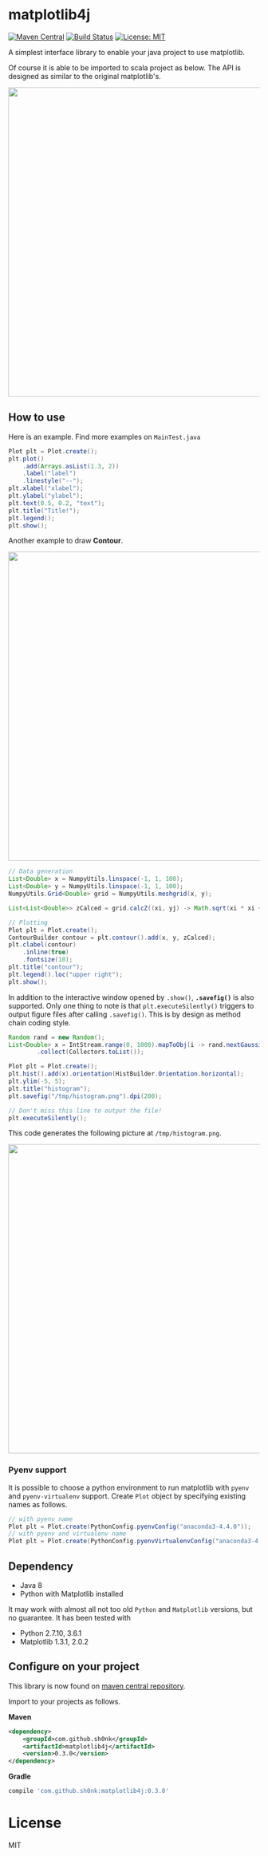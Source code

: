 # matplotlib4j

[![Maven Central](https://maven-badges.herokuapp.com/maven-central/com.github.sh0nk/matplotlib4j/badge.svg)](https://maven-badges.herokuapp.com/maven-central/com.github.sh0nk/matplotlib4j)
[![Build Status](https://travis-ci.org/sh0nk/matplotlib4j.svg?branch=master)](https://travis-ci.org/sh0nk/matplotlib4j)
[![License: MIT](https://img.shields.io/badge/License-MIT-yellow.svg)](https://opensource.org/licenses/MIT)


A simplest interface library to enable your java project to use matplotlib.

Of course it is able to be imported to scala project as below. The API is designed as similar to the original matplotlib's.

<img src="https://user-images.githubusercontent.com/6478810/31043250-bdacdd12-a5f3-11e7-88ee-0e91c851c6f7.png" width="620px">


## How to use

Here is an example. Find more examples on `MainTest.java`

```java
Plot plt = Plot.create();
plt.plot()
    .add(Arrays.asList(1.3, 2))
    .label("label")
    .linestyle("--");
plt.xlabel("xlabel");
plt.ylabel("ylabel");
plt.text(0.5, 0.2, "text");
plt.title("Title!");
plt.legend();
plt.show();
```

Another example to draw **Contour**.

<img src="https://user-images.githubusercontent.com/6478810/31847390-d2422f2a-b656-11e7-9fca-d503cd70a253.png" width="620px">

```java
// Data generation
List<Double> x = NumpyUtils.linspace(-1, 1, 100);
List<Double> y = NumpyUtils.linspace(-1, 1, 100);
NumpyUtils.Grid<Double> grid = NumpyUtils.meshgrid(x, y);

List<List<Double>> zCalced = grid.calcZ((xi, yj) -> Math.sqrt(xi * xi + yj * yj));

// Plotting
Plot plt = Plot.create();
ContourBuilder contour = plt.contour().add(x, y, zCalced);
plt.clabel(contour)
    .inline(true)
    .fontsize(10);
plt.title("contour");
plt.legend().loc("upper right");
plt.show();
```

In addition to the interactive window opened by `.show()`, **`.savefig()`** is also supported. 
Only one thing to note is that `plt.executeSilently()` triggers to output figure files after calling `.savefig()`.
This is by design as method chain coding style.

```java
Random rand = new Random();
List<Double> x = IntStream.range(0, 1000).mapToObj(i -> rand.nextGaussian())
        .collect(Collectors.toList());

Plot plt = Plot.create();
plt.hist().add(x).orientation(HistBuilder.Orientation.horizontal);
plt.ylim(-5, 5);
plt.title("histogram");
plt.savefig("/tmp/histogram.png").dpi(200);

// Don't miss this line to output the file!
plt.executeSilently();
```

This code generates the following picture at `/tmp/histogram.png`.

<img src="https://user-images.githubusercontent.com/6478810/32616055-c0ec5652-c5b4-11e7-9824-a1628b3b5141.png" width="620px">


### Pyenv support

It is possible to choose a python environment to run matplotlib with `pyenv` and `pyenv-virtualenv` support. Create `Plot` object by specifying existing names as follows.

```java
// with pyenv name
Plot plt = Plot.create(PythonConfig.pyenvConfig("anaconda3-4.4.0"));
// with pyenv and virtualenv name
Plot plt = Plot.create(PythonConfig.pyenvVirtualenvConfig("anaconda3-4.4.0", "env_plot"));
```

## Dependency

* Java 8
* Python with Matplotlib installed

It may work with almost all not too old `Python` and `Matplotlib` versions, but no guarantee. It has been tested with 

* Python 2.7.10, 3.6.1
* Matplotlib 1.3.1, 2.0.2

## Configure on your project

This library is now found on [maven central repository](http://search.maven.org/#artifactdetails%7Ccom.github.sh0nk%7Cmatplotlib4j%7C0.3.0%7Cjar).

Import to your projects as follows.

**Maven**

```xml
<dependency>
    <groupId>com.github.sh0nk</groupId>
    <artifactId>matplotlib4j</artifactId>
    <version>0.3.0</version>
</dependency>
```

**Gradle**

```groovy
compile 'com.github.sh0nk:matplotlib4j:0.3.0'
```

# License

MIT
